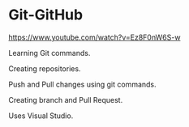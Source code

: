 # Git-GitHub
https://www.youtube.com/watch?v=Ez8F0nW6S-w

Learning Git commands.

Creating repositories.

Push and Pull changes using git commands.

Creating branch and Pull Request.

Uses Visual Studio.
